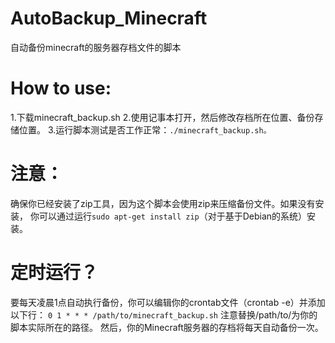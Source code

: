 # AutoBackup_Minecraft

自动备份minecraft的服务器存档文件的脚本

# How to use:

1.下载minecraft_backup.sh
2.使用记事本打开，然后修改存档所在位置、备份存储位置。
3.运行脚本测试是否工作正常：`./minecraft_backup.sh。`

# 注意：

确保你已经安装了zip工具，因为这个脚本会使用zip来压缩备份文件。如果没有安装，
你可以通过运行`sudo apt-get install zip`（对于基于Debian的系统）安装。

# 定时运行？

要每天凌晨1点自动执行备份，你可以编辑你的crontab文件（crontab -e）并添加以下行：
`0 1 * * * /path/to/minecraft_backup.sh`
注意替换/path/to/为你的脚本实际所在的路径。
然后，你的Minecraft服务器的存档将每天自动备份一次。
